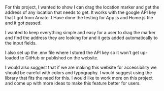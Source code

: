 For this project, I wanted to show  I can drag the location marker and get the address of any location that needs to get. It works with the google API key that I got from Arvato. I Have done the testing for App.js and Home.js file and it got passed.

 I wanted to keep everything simple and easy for a user to drag the marker and find the address they are looking for and it gets added automatically to the input fields.

I also set up the .env file where I stored the API key so it won't get up-loaded to GitHub or published on the website.

I would also suggest that if we are making this website for accessibility we should be careful with colors and typography. I would suggest using the library that fits the need for this. I would like to work more on this project and come up with more ideas to make this feature better for users.
